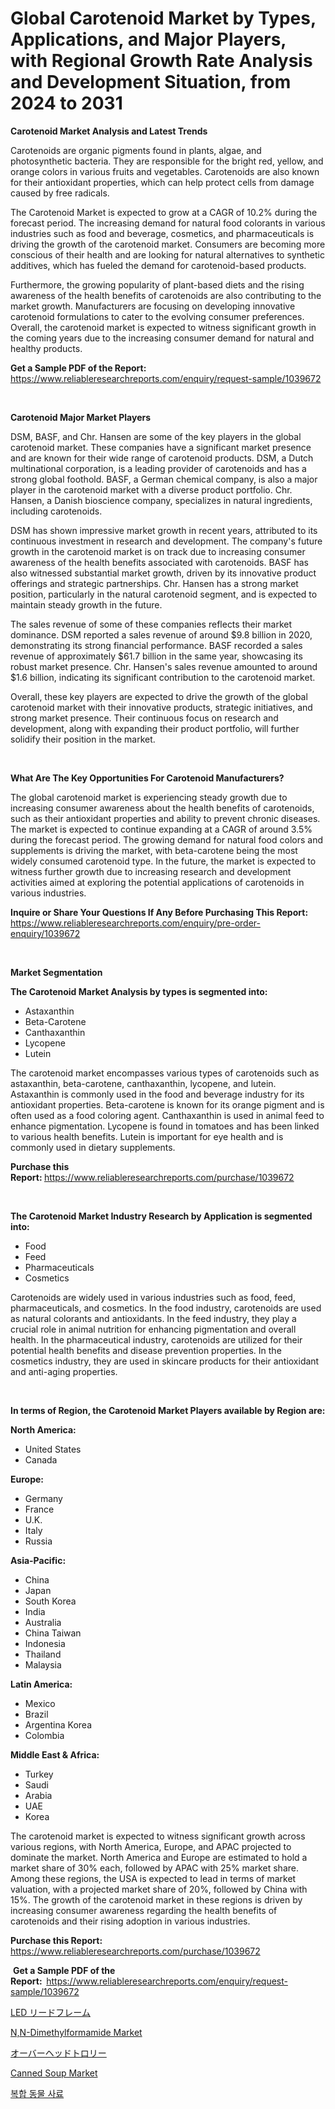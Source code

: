 <p><h1>Global Carotenoid Market by Types, Applications, and Major Players, with Regional Growth Rate Analysis and Development Situation, from 2024 to 2031</h1></p><p><strong>Carotenoid Market Analysis and Latest Trends</strong></p>
<p><p>Carotenoids are organic pigments found in plants, algae, and photosynthetic bacteria. They are responsible for the bright red, yellow, and orange colors in various fruits and vegetables. Carotenoids are also known for their antioxidant properties, which can help protect cells from damage caused by free radicals.</p><p>The Carotenoid Market is expected to grow at a CAGR of 10.2% during the forecast period. The increasing demand for natural food colorants in various industries such as food and beverage, cosmetics, and pharmaceuticals is driving the growth of the carotenoid market. Consumers are becoming more conscious of their health and are looking for natural alternatives to synthetic additives, which has fueled the demand for carotenoid-based products.</p><p>Furthermore, the growing popularity of plant-based diets and the rising awareness of the health benefits of carotenoids are also contributing to the market growth. Manufacturers are focusing on developing innovative carotenoid formulations to cater to the evolving consumer preferences. Overall, the carotenoid market is expected to witness significant growth in the coming years due to the increasing consumer demand for natural and healthy products.</p></p>
<p><strong>Get a Sample PDF of the Report:&nbsp;</strong> <a href="https://www.reliableresearchreports.com/enquiry/request-sample/1039672">https://www.reliableresearchreports.com/enquiry/request-sample/1039672</a></p>
<p>&nbsp;</p>
<p><strong>Carotenoid Major Market Players</strong></p>
<p><p>DSM, BASF, and Chr. Hansen are some of the key players in the global carotenoid market. These companies have a significant market presence and are known for their wide range of carotenoid products. DSM, a Dutch multinational corporation, is a leading provider of carotenoids and has a strong global foothold. BASF, a German chemical company, is also a major player in the carotenoid market with a diverse product portfolio. Chr. Hansen, a Danish bioscience company, specializes in natural ingredients, including carotenoids.</p><p>DSM has shown impressive market growth in recent years, attributed to its continuous investment in research and development. The company's future growth in the carotenoid market is on track due to increasing consumer awareness of the health benefits associated with carotenoids. BASF has also witnessed substantial market growth, driven by its innovative product offerings and strategic partnerships. Chr. Hansen has a strong market position, particularly in the natural carotenoid segment, and is expected to maintain steady growth in the future.</p><p>The sales revenue of some of these companies reflects their market dominance. DSM reported a sales revenue of around $9.8 billion in 2020, demonstrating its strong financial performance. BASF recorded a sales revenue of approximately $61.7 billion in the same year, showcasing its robust market presence. Chr. Hansen's sales revenue amounted to around $1.6 billion, indicating its significant contribution to the carotenoid market.</p><p>Overall, these key players are expected to drive the growth of the global carotenoid market with their innovative products, strategic initiatives, and strong market presence. Their continuous focus on research and development, along with expanding their product portfolio, will further solidify their position in the market.</p></p>
<p>&nbsp;</p>
<p><strong>What Are The Key Opportunities For Carotenoid Manufacturers?</strong></p>
<p><p>The global carotenoid market is experiencing steady growth due to increasing consumer awareness about the health benefits of carotenoids, such as their antioxidant properties and ability to prevent chronic diseases. The market is expected to continue expanding at a CAGR of around 3.5% during the forecast period. The growing demand for natural food colors and supplements is driving the market, with beta-carotene being the most widely consumed carotenoid type. In the future, the market is expected to witness further growth due to increasing research and development activities aimed at exploring the potential applications of carotenoids in various industries.</p></p>
<p><strong>Inquire or Share Your Questions If Any Before Purchasing This Report:</strong> <a href="https://www.reliableresearchreports.com/enquiry/pre-order-enquiry/1039672">https://www.reliableresearchreports.com/enquiry/pre-order-enquiry/1039672</a></p>
<p>&nbsp;</p>
<p><strong>Market Segmentation</strong></p>
<p><strong>The Carotenoid Market Analysis by types is segmented into:</strong></p>
<p><ul><li>Astaxanthin</li><li>Beta-Carotene</li><li>Canthaxanthin</li><li>Lycopene</li><li>Lutein</li></ul></p>
<p><p>The carotenoid market encompasses various types of carotenoids such as astaxanthin, beta-carotene, canthaxanthin, lycopene, and lutein. Astaxanthin is commonly used in the food and beverage industry for its antioxidant properties. Beta-carotene is known for its orange pigment and is often used as a food coloring agent. Canthaxanthin is used in animal feed to enhance pigmentation. Lycopene is found in tomatoes and has been linked to various health benefits. Lutein is important for eye health and is commonly used in dietary supplements.</p></p>
<p><strong>Purchase this Report:&nbsp;</strong><a href="https://www.reliableresearchreports.com/purchase/1039672">https://www.reliableresearchreports.com/purchase/1039672</a></p>
<p>&nbsp;</p>
<p><strong>The Carotenoid Market Industry Research by Application is segmented into:</strong></p>
<p><ul><li>Food</li><li>Feed</li><li>Pharmaceuticals</li><li>Cosmetics</li></ul></p>
<p><p>Carotenoids are widely used in various industries such as food, feed, pharmaceuticals, and cosmetics. In the food industry, carotenoids are used as natural colorants and antioxidants. In the feed industry, they play a crucial role in animal nutrition for enhancing pigmentation and overall health. In the pharmaceutical industry, carotenoids are utilized for their potential health benefits and disease prevention properties. In the cosmetics industry, they are used in skincare products for their antioxidant and anti-aging properties.</p></p>
<p>&nbsp;</p>
<p><strong>In terms of Region, the Carotenoid Market Players available by Region are:</strong></p>
<p>
    <p> <strong> North America: </strong>
        <ul>
            <li>United States</li>
            <li>Canada</li>
        </ul>
        </p> 
    <p> <strong> Europe: </strong>
        <ul>
            <li>Germany</li>
            <li>France</li>
            <li>U.K.</li>
            <li>Italy</li>
            <li>Russia</li>
        </ul>
        </p> 
    <p> <strong> Asia-Pacific: </strong>
        <ul>
            <li>China</li>
            <li>Japan</li>
            <li>South Korea</li>
            <li>India</li>
            <li>Australia</li>
            <li>China Taiwan</li>
            <li>Indonesia</li>
            <li>Thailand</li>
            <li>Malaysia</li>
        </ul>
        </p> 
    <p> <strong> Latin America: </strong>
        <ul>
            <li>Mexico</li>
            <li>Brazil</li>
            <li>Argentina Korea</li>
            <li>Colombia</li>
        </ul>
        </p> 
    <p> <strong> Middle East & Africa: </strong>
        <ul>
            <li>Turkey</li>
            <li>Saudi</li>
            <li>Arabia</li>
            <li>UAE</li>
            <li>Korea</li>
        </ul>
    </p>
    </p>
<p><p>The carotenoid market is expected to witness significant growth across various regions, with North America, Europe, and APAC projected to dominate the market. North America and Europe are estimated to hold a market share of 30% each, followed by APAC with 25% market share. Among these regions, the USA is expected to lead in terms of market valuation, with a projected market share of 20%, followed by China with 15%. The growth of the carotenoid market in these regions is driven by increasing consumer awareness regarding the health benefits of carotenoids and their rising adoption in various industries.</p></p>
<p><strong>Purchase this Report: </strong><a href="https://www.reliableresearchreports.com/purchase/1039672">https://www.reliableresearchreports.com/purchase/1039672</a></p>
<p>&nbsp;<strong>Get a Sample PDF of the Report:&nbsp;&nbsp;</strong><a href="https://www.reliableresearchreports.com/enquiry/request-sample/1039672">https://www.reliableresearchreports.com/enquiry/request-sample/1039672</a></p>
<p><strong></strong></p>
<p><p><a href="https://medium.com/@aidalakin1973/led%E3%83%AA%E3%83%BC%E3%83%89%E3%83%95%E3%83%AC%E3%83%BC%E3%83%A0%E5%B8%82%E5%A0%B4-2031%E5%B9%B4%E3%81%BE%E3%81%A7%E3%81%AE%E6%88%90%E5%8A%9F%E3%81%AE%E9%8D%B5%E3%82%92%E6%8C%81%E3%81%A4%E3%83%93%E3%82%B8%E3%83%8D%E3%82%B9%E6%88%A6%E7%95%A5%E3%81%AE%E4%BA%88%E6%B8%AC-8a9f3abb3b70">LED リードフレーム</a></p><p><a href="https://www.linkedin.com/pulse/decoding-nn-dimethylformamide-market-deep-dive-latest-trends-nwdhe?trackingId=axaVAKAFwyZ5OobuhU6q1Q%3D%3D">N,N-Dimethylformamide Market</a></p><p><a href="https://medium.com/@roxanenader1/%E3%82%AA%E3%83%BC%E3%83%90%E3%83%BC%E3%83%98%E3%83%83%E3%83%89%E3%83%88%E3%83%AD%E3%83%AA%E3%83%BC%E5%B8%82%E5%A0%B4%E3%81%AE%E6%B4%9E%E5%AF%9F-%E5%B8%82%E5%A0%B4%E5%8B%95%E5%90%91-%E6%88%90%E9%95%B7-2024%E5%B9%B4%E3%81%8B%E3%82%892031%E5%B9%B4%E3%81%BE%E3%81%A7%E3%81%AE%E4%BA%88%E6%B8%AC-7b071d5c4385">オーバーヘッドトロリー</a></p><p><a href="https://github.com/biheemgalvinlouises6hokrh3h/Market-Research-Report-List-1/blob/main/canned-soup-market.md">Canned Soup Market</a></p><p><a href="https://github.com/hxzi07639916/Market-Research-Report-List-1/blob/main/258107716087.md">복합 동물 사료</a></p></p>